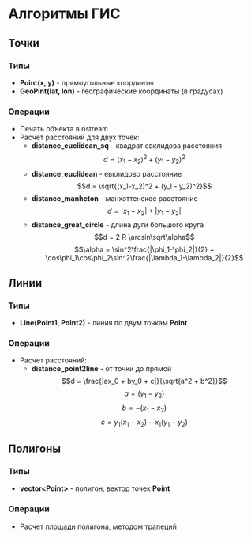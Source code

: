 # Алгоритмы ГИС

## Точки

### Типы
- **Point(x, y)** - прямоугольные координты
- **GeoPint(lat, lon)** - географические координаты (в градусах)

### Операции
- Печать объекта в ostream
- Расчет расстояний для двух точек:
    - **distance_euclidean_sq** - квадрат евклидова расстояния
        $$d = (x_1-x_2)^2 + (y_1 - y_2)^2$$
    - **distance_euclidean** - евклидово расстояние
        $$d = \sqrt{(x_1-x_2)^2 + (y_1 - y_2)^2}$$
    - **distance_manheton** - манхэттенское расстояние 
        $$d = |x_1 - x_2| + |y_1 - y_2|$$
    - **distance_great_circle** - длина дуги большого круга
        $$d = 2 R \arcsin\sqrt\alpha$$
        $$\alpha = \sin^2\frac{|\phi_1-\phi_2|}{2} + \cos\phi_1\cos\phi_2\sin^2\frac{|\lambda_1-\lambda_2|}{2}$$

## Линии

### Типы
- **Line(Point1, Point2)** - линия по двум точкам **Point**

### Операции
- Расчет расстояний:
    - **distance_point2line** - от точки до прямой
        $$d = \frac{|ax_0 + by_0 + c|}{\sqrt{a^2 + b^2}}$$
        $$a = (y_1 - y_2)$$
        $$b = -(x_1 - x_2)$$
        $$c = y_1(x_1 - x_2)-x_1(y_1 - y_2)$$

## Полигоны

### Типы
- **vector\<Point\>** - полигон, вектор точек **Point**

### Операции
- Расчет площади полигона, методом трапеций

